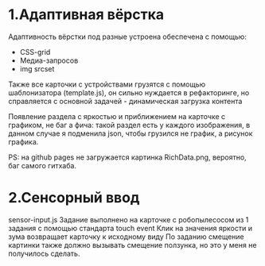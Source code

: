 # 1.Адаптивная вёрстка
Адаптивность вёрстки под разные устроена обеспечена с помощью:
- CSS-grid
- Медиа-запросов
- img srcset

Также все карточки с устройствами грузятся с помощью шаблонизатора (template.js), он сильно нуждается в рефакторинге, но справляется с основной задачей - динамическая загрузка контента

Появление раздела с яркостью и приближением на карточке с графиком, не баг а фича: такой раздел есть у каждого изображения, в данном случае я подменила json, чтобы грузился не график, а рисунок графика.

PS: на github pages не загружается картинка RichData.png, вероятно, баг самого гитхаба.

# 2.Сенсорный ввод
sensor-input.js
Задание выполнено на карточке с робопылесосом из 1 задания с помощью стандарта touch event
Клик на значения яркости и зума возвращает карточку к исходному виду
По заданию смещение картинки также должно вызывать смещение ползунка, но это у меня не получилось сделать.
